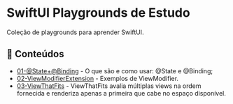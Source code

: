 # SwiftUI Playgrounds de Estudo

Coleção de playgrounds para aprender SwiftUI.

## 🧠 Conteúdos

- [01-@State+@Binding](./01-State+Binding.playground) - O que são e como usar: @State e @Binding;
- [02-ViewModifierExtension](./02-ViewModifierExtension.playground) - Exemplos de ViewModifier.
- [03-ViewThatFits](./03-ViewThatFits.playground) - ViewThatFits avalia múltiplas views na ordem fornecida e renderiza apenas a primeira que cabe no espaço disponível.

